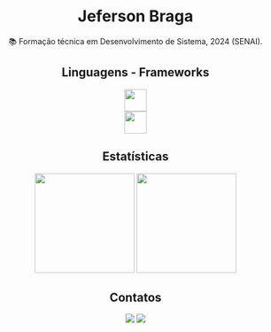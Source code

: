 <h1 align="center">Jeferson Braga</h1>

<div align="center">

 📚 Formação técnica em Desenvolvimento de Sistema, 2024 (SENAI).

 </div>
 <h2 align="center">Linguagens - Frameworks</h2>
<div align=center>
    <img height="40" src="https://skillicons.dev/icons?i=vscode,git,html,css,figma,next,vue,bootstrap,tailwindcss" /><br>
    <img height="40" src="https://skillicons.dev/icons?i=jest,cypress,postgres,mongodb,mysql,java,javascript,typescript,nodejs,c,docker" />
</div>

<div align=center>
  <h2>Estatísticas</h2>
  <img height="180em" src="https://github-readme-stats.vercel.app/api?username=JefersonBLuz&show_icons=true&theme=react&include_all_commits=true&count_private=true&rank_icon=github&border_radius=10"/>
  <img height="180em" src="https://github-readme-stats.vercel.app/api/top-langs/?username=JefersonBLuz&layout=compact&langs_count=6&theme=react&exclude_repo=PojetoKNNTIC36,sasi-api,ProjetoK-means&border_radius=10"/>
</div>

<div align=center>
  <h2>Contatos</h2>
  <a href = "mailto:jefersonbrluz@gmail.com"><img src="https://img.shields.io/badge/-Gmail-%23333?style=for-the-badge&logo=gmail&logoColor=white" target="_blank"></a>
  <a href="https://www.linkedin.com/in/JefersonBLuz/" target="_blank"><img src="https://img.shields.io/badge/-LinkedIn-%230077B5?style=for-the-badge&logo=linkedin&logoColor=white" target="_blank"></a>
  
</div>

<!---
JefersonBLuz/JefersonBLuz is a ✨ special ✨ repository because its `README.md` (this file) appears on your GitHub profile.
You can click the Preview link to take a look at your changes.
--->
